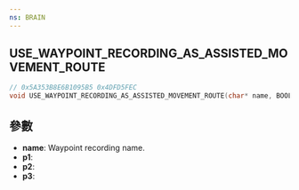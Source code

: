 ```yaml
---
ns: BRAIN
---
```

## USE_WAYPOINT_RECORDING_AS_ASSISTED_MOVEMENT_ROUTE

```c
// 0x5A353B8E6B1095B5 0x4DFD5FEC
void USE_WAYPOINT_RECORDING_AS_ASSISTED_MOVEMENT_ROUTE(char* name, BOOL p1, float p2, float p3);
```


## 參數
* **name**: Waypoint recording name.
* **p1**: 
* **p2**: 
* **p3**: 


